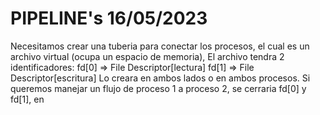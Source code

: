 # PIPELINE's 16/05/2023 
Necesitamos crear una tuberia para conectar los procesos, el cual es un archivo virtual (ocupa un espacio de memoria), El archivo tendra 2 identificadores: 
fd[0] => File Descriptor[lectura]
fd[1] => File Descriptor[escritura]
Lo creara en ambos lados o en ambos procesos.
Si queremos manejar un flujo de proceso 1 a proceso 2, se cerraria fd[0] y fd[1], en 